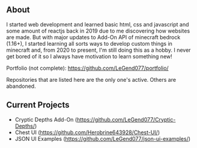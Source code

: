 ## About
I started web development and learned basic html, css and javascript and some amount of reactjs back in 2019 due to me discovering how websites are made. But with major updates to Add-On API of minecraft bedrock (1.16+), I started learning all sorts ways to develop custom things in minecraft and, from 2020 to present, I'm still doing this as a hobby. I never get bored of it so I always have motivation to learn something new! 

Portfolio (not complete): https://github.com/LeGend077/portfolio/

Repositories that are listed here are the only one's active. Others are abandoned.

## Current Projects
- Cryptic Depths Add-On (https://github.com/LeGend077/Cryptic-Depths/)
- Chest UI (https://github.com/Herobrine643928/Chest-UI/)
- JSON UI Examples (https://github.com/LeGend077/json-ui-examples/)
